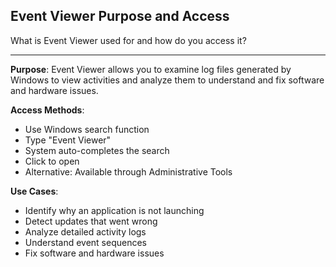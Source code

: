 ## Event Viewer Purpose and Access

What is Event Viewer used for and how do you access it?

---

**Purpose**: 
Event Viewer allows you to examine log files generated by Windows to view activities and analyze them to understand and fix software and hardware issues.

**Access Methods**:
- Use Windows search function
- Type "Event Viewer"
- System auto-completes the search
- Click to open
- Alternative: Available through Administrative Tools

**Use Cases**:
- Identify why an application is not launching
- Detect updates that went wrong
- Analyze detailed activity logs
- Understand event sequences
- Fix software and hardware issues

